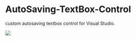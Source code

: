 # AutoSaving-TextBox-Control
custom autosaving textbox control for Visual Studio.

<img src="https://github.com/shitassm/AutoSaving-TextBox-Control/blob/master/astbdem.gif?raw=true">
